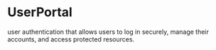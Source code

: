 # UserPortal
user authentication that allows users to log in securely, manage their accounts, and access protected resources. 
